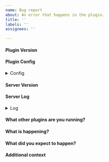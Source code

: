 ```yaml
---
name: Bug report
about: An error that happens in the plugin.
title: ''
labels: ''
assignees: ''

---
```

<!--                          !!! README !!!

Please check if there are already similar issues open, also please test if your issue
 isn't already fixed by trying the latest development build:
 https://ci.minebench.de/job/ChestShop-3/
 
-->

#### Plugin Version
<!-- The full plugin version that you are running from /version ChestShop -->
 
 
#### Plugin Config
<!-- The full config.yml file of ChestShop. -->
<details>
  <summary>Config</summary>
  
 ```yaml
 [Put the config here]
 ```
 
 </details>
 
#### Server Version
<!-- The full server version that you are running from /version -->
 
 
#### Server Log
<!-- The full latest.log file, especially important if you have a stack trace -->
<details>
  <summary>Log</summary>

```
[Your log here]
```

</details>

#### What other plugins are you running?
<!-- List of your plugins, ideally with the version -->


#### What is happening?
<!-- Explain what happens and what steps should be done to reproduce the issue. Ideally with pictures and the full error log! -->


#### What did you expect to happen?
<!-- Explain what you expected to happen after performing the previously described steps -->


#### Additional context
<!-- Add any other context or screenshots about the feature request here. -->

